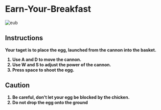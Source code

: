 # Earn-Your-Breakfast
![eub](https://user-images.githubusercontent.com/55077149/199648394-a8632f98-6280-4b1d-8262-ee70145ccc3f.png)


<h2>Instructions</h2>
<b>Your taget is to place the egg, launched from the cannon into the basket.<b>
<ol>
  <li>Use A and D to move the cannon.</li>
  <li>Use W and S to adjust the power of the cannon.</li>
  <li>Press space to shoot the egg.</li>
</ol>

<h2>Caution</h2>
<ol>
  <li>Be careful, don't let your egg be blocked by the chicken.</li>
  <li>Do not drop the egg onto the ground</li>
</ol>


